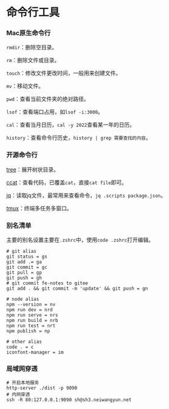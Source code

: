 # 命令行工具

### Mac原生命令行

`rmdir`：删除空目录。

`rm`：删除文件或目录。

`touch`：修改文件更改时间，一般用来创建文件。

`mv`：移动文件。

`pwd`：查看当前文件夹的绝对路径。

`lsof`：查看端口占用，如`lsof -i:3000`。

`cal`：查看当月日历，`cal -y 2022`查看某一年的日历。

`history`：查看命令行历史，`history | grep 需要查找的内容`。



### 开源命令行

[tree](https://github.com/owenthereal/ccat)：展开树状目录。

[ccat](https://github.com/owenthereal/ccat)：查看代码，已覆盖`cat`，直接`cat file`即可。

[jq](https://github.com/owenthereal/ccat)：读取jq文件，最常用来查看命令，`jq .scripts package.json`。

[tmux](https://github.com/tmux/tmux)：终端多任务多窗口。



### 别名清单

主要的别名设置主要在`.zshrc`中，使用`code .zshrc`打开编辑。

```shell
# git alias
git status = gs
git add .= ga
git commit = gc
git pull = gp
git push = gh
# git commit fe-notes to gitee
git add . && git commit -m 'update' && git push = gn
```

```shell
# node alias
npm --version = nv
npm run dev = nrd
npm run serve = nrs
npm run build = nrb
npm run test = nrt
npm publish = np
```

```shell
# other alias
code . = c
iconfont-manager = im
```



### 局域网穿透

```shell
# 开启本地服务
http-server ./dist -p 9090
# 内网穿透
ssh -R 80:127.0.0.1:9090 sh@sh3.neiwangyun.net
```
